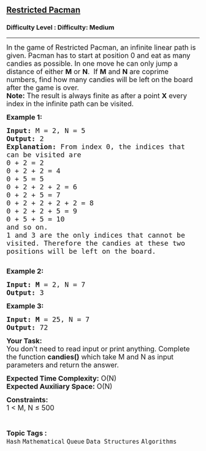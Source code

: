 <h2><a href="https://www.geeksforgeeks.org/problems/restricted-pacman--141631/1?page=3&difficulty=Medium&status=unsolved&sortBy=accuracy">Restricted Pacman</a></h2><h3>Difficulty Level : Difficulty: Medium</h3><hr><div class="problems_problem_content__Xm_eO"><p><span style="font-size: 18px;">In the game of Restricted Pacman, an infinite linear path is given. Pacman has to start at position 0 and eat as many candies as possible. In one move he can only jump a distance of either <strong>M</strong> or <strong>N</strong>. &nbsp;If <strong>M</strong> and <strong>N</strong> are coprime numbers, find how many candies will be left on the board after the game is over.<br><strong>Note:</strong> The result is always finite as after a point <strong>X</strong> every index in the infinite path can be visited.&nbsp;</span></p>
<p><span style="font-size: 18px;"><strong>Example 1:</strong></span></p>
<pre><span style="font-size: 18px;"><strong>Input: </strong>M = 2, N = 5
<strong>Output:</strong> 2
<strong>Explanation:</strong> From index 0, the indices that 
can be visited are
0 + 2 = 2
0 + 2 + 2 = 4
0 + 5 = 5
0 + 2 + 2 + 2 = 6
0 + 2 + 5 = 7
0 + 2 + 2 + 2 + 2 = 8
0 + 2 + 2 + 5 = 9
0 + 5 + 5 = 10
and so on.
1 and 3 are the only indices that cannot be 
visited. Therefore the candies at these two 
positions will be left on the board.&nbsp;</span></pre>
<p><br><span style="font-size: 18px;"><strong>Example 2:</strong></span></p>
<pre><span style="font-size: 18px;"><strong>Input: M</strong> = 2, N = 7
<strong>Output:</strong> 3 </span>
</pre>
<p><span style="font-size: 18px;"><strong>Example 3:</strong></span></p>
<pre><span style="font-size: 18px;"><strong>Input: M</strong> = 25, N = 7
<strong>Output:</strong> 72</span></pre>
<p><span style="font-size: 18px;"><strong>Your Task: </strong>&nbsp;<br>You don't need to read input or print anything. Complete the function <strong>candies()</strong> which take M&nbsp;and N&nbsp;as input parameters and return the answer.</span></p>
<p><span style="font-size: 18px;"><strong>Expected Time Complexity:</strong> O(N)<br><strong>Expected Auxiliary Space:</strong> O(N)</span></p>
<p><span style="font-size: 18px;"><strong>Constraints:</strong><br>1 &lt;&nbsp;M, N&nbsp;≤ 500</span></p></div><br><p><span style=font-size:18px><strong>Topic Tags : </strong><br><code>Hash</code>&nbsp;<code>Mathematical</code>&nbsp;<code>Queue</code>&nbsp;<code>Data Structures</code>&nbsp;<code>Algorithms</code>&nbsp;